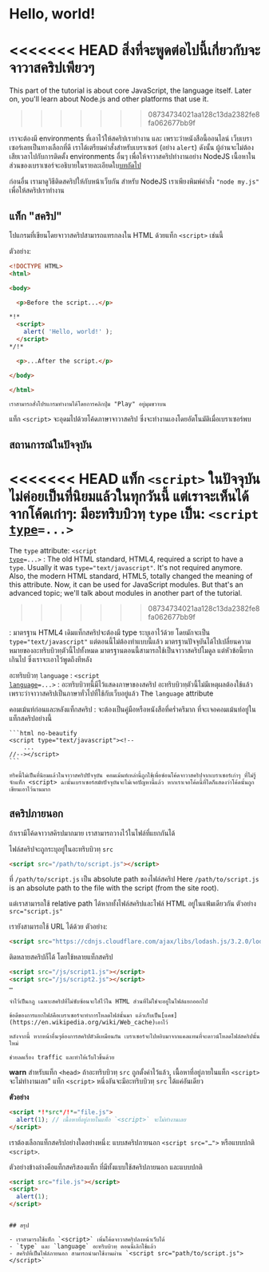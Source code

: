 # Hello, world!

<<<<<<< HEAD
สิ่งที่จะพูดต่อไปนี้เกี่ยวกับจะจาวาสคริปเพียวๆ 
=======
This part of the tutorial is about core JavaScript, the language itself. Later on, you'll learn about Node.js and other platforms that use it.
>>>>>>> 08734734021aa128c13da2382fe8fa062677bb9f

เราจะต้องมี environments ที่เอาไว้ให้สคริปเราทำงาน และ เพราะว่าหนังสือนี้ออนไลน์ เว็บเบราเซอร์เลยเป็นทางเลือกที่ดี เราได้เตรียมคำสั่งสำหรับเบราเซอร์ (อย่าง `alert`) ดังนั้น ผู้อ่านจะไม่ต้องเสียเวลาไปกับการติดตั้ง environments อื่นๆ เพื่อให้จาวาสคริปทำงานอย่าง NodeJS เนื้อหาในส่วนของเบราเซอร์จะอธิบายในรายละเอียดใบ[บทถัดไป](/ui)

ก่อนอื่น เรามาดูวิธีติดสคริปให้กับหน้าเว็บกัน สำหรับ NodeJS เราเพียงพิมพ์คำสั่ง `"node my.js"` เพื่อให้สคริปเราทำงาน

## แท็ก "สคริป"

โปแกรมที่เขียนโดยจาวาสคริปสามารถแทรกลงใน HTML ด้วยแท็ก `<script>` เช่นนี้

ตัวอย่าง:

```html run height=100
<!DOCTYPE HTML>
<html>

<body>

  <p>Before the script...</p>

*!*
  <script>
    alert( 'Hello, world!' );
  </script>
*/!*

  <p>...After the script.</p>

</body>

</html>
```

```online
เราสามารถสั่งโปรแกรมทำงานได้โดยการคลิกปุ่ม "Play" อยู่มุมขวาบน
```

แท็ก `<script>` จะอุดมไปด้วยโค้ดภาษาจาวาสคริป ซึ่งจะทำงานเองโดยอัตโนมัติเมื่อเบราเซอร์พบ


## สถานการณ์ในปัจจุบัน

<<<<<<< HEAD
แท็ก `<script>` ในปัจจุบันไม่ค่อยเป็นที่นิยมแล้วในทุกวันนี้ แต่เราจะเห็นได้จากโค้ดเก่าๆ:
มีอะทริบบิวทฺ `type` เป็น: <code>&lt;script <u>type</u>=...&gt;</code>
=======
The `type` attribute: <code>&lt;script <u>type</u>=...&gt;</code>
: The old HTML standard, HTML4, required a script to have a `type`. Usually it was `type="text/javascript"`. It's not required anymore. Also, the modern HTML standard, HTML5, totally changed the meaning of this attribute. Now, it can be used for JavaScript modules. But that's an advanced topic; we'll talk about modules in another part of the tutorial.
>>>>>>> 08734734021aa128c13da2382fe8fa062677bb9f

  : มาตรฐาน HTML4 เดิมแท็กสคริปจะต้องมี type ระบุเอาไว้ด้วย โดยมักจะเป็น `type="text/javascript"` แต่ตอนนี้ไม่ต้องทำแบบนี้แล้ว มาตรฐานปัจจุบันได้ไปเปลี่ยนความหมายของอะทริบบิวทฺตัวนี้ไปทั้งหมด มาตรฐานตอนนี้สามารถใช้เป็นจาวาสคริปโมดูล แต่หัวข้อนี้ยากเกินไป ซึ่งเราจะเอาไว้พูดถึงทีหลัง

อะทริบบิวทฺ `language` : <code>&lt;script <u>language</u>=...&gt;</code>
  : อะทริบบิวทฺนี้มีไว้แสดงภาษาของสคริป อะทริบบิวทฺตัวนี้ไม่มีเหตุผลต้องใช้แล้ว เพราะว่าจาวาสคริปเป็นภาษาทั่วไปที่ใช้กับเว็บอยู่แล้ว
 The `language` attribute
 
คอมเม้นท์ก่อนและหลังแท็กสคริป
  : จะต้องเป็นคู่มือหรือหนังสือที่คร่ำครึมาก ที่จะเจอคอมเม้นท์อยู่ในแท็กสคริปอย่างนี้

    ```html no-beautify
    <script type="text/javascript"><!--
        ...
    //--></script>
    ```
    
    ทริคนี้ไม่เป็นที่นิยมแล้วในจาวาสคริปปัจจุบัน คอมเม้นท์เหล่านี้ถูกใช้เพื่อซ่อนโค้ดจาวาสคริปจากเบราเซอร์เก่าๆ ที่ไม่รู้จักแท็ก <script> ฉะนั้นเบราเซอร์สมัยปัจจุบันจะไม่เจอปัญหานี้แล้ว หากเราเจอโค้ดนี้ที่ใดก็แสดงว่าโค้ดนั้นถูกเขียนเอาไว้นานมาก

## สคริปภายนอก

ถ้าเรามีโค้ดจาวาสคิรปมากมาย เราสามารถวางไว้ในไฟล์ที่แยกกันได้

ไฟล์สคริปจะถูกระบุอยู่ในอะทริบบิวทฺ `src` 

```html
<script src="/path/to/script.js"></script>
```

ที่ `/path/to/script.js` เป็น absolute path ของไฟล์สคริป 
Here `/path/to/script.js` is an absolute path to the file with the script (from the site root).

แต่เราสามารถใช้ relative path ได้หากทั้งไฟล์สคริปและไฟล์ HTML อยู่ในแฟ้มเดียวกัน ตัวอย่าง `src="script.js"` 

เรายังสามารถใช้ URL ได้ด้วย ตัวอย่าง: 

```html
<script src="https://cdnjs.cloudflare.com/ajax/libs/lodash.js/3.2.0/lodash.js"></script>
```

ติดหลายสคริปก็ได้ โดยใช้หลายแท็กสคริป

```html
<script src="/js/script1.js"></script>
<script src="/js/script2.js"></script>
…
```

```smart
จำไว้เป็นกฎ เฉพาะสคริปที่ไม่ซับซ้อนจะใส่ไว้ใน HTML ส่วนที่ไม่ใช่จะอยู่ในไฟล์แยกออกไป

ข้อดึของการแยกไฟล์คือเบราเซอร์จะทำการโหลดไฟล์นั้นมา แล้วเก็บเป็น[แคช](https://en.wikipedia.org/wiki/Web_cache)เอาไว้

หลังจากนี้ หากหน้าอื่นๆต้องการสคริปตัวดีเหมือนกัน เบราเซอร์จะไปหยิบมาจากแคลแทนที่จะดาวน์โหลดไฟล์สคริปนั้นใหม่ 

ช่วยลดเรื่อง traffic และทำให้เว็บไวขึ้นด้วย
```

**warn** สำหรับแท็ก `<head>` ถ้าอะทริบบิวทฺ `src` ถูกตั้งค่าไว้แล้ว, เนื้อหาที่อยู่ภายในแท็ก `<script>` จะไม่ทำงานเลย"
แท็ก `<script>` หนึ่งอันจะมีอะทริบบิวทฺ `src` ได้แค่อันเดียว

**ตัวอย่าง**

```html
<script *!*src*/!*="file.js">
  alert(1); // เนื้อหาที่อยู่ภายในแท็ก `<script>` จะไม่ทำงานเลย
</script>
```

เราต้องเลือกแท็กสคริปอย่างใดอย่างหนึ่ง: แบบสคริปภายนอก `<script src="…">` หรือแบบปกติ `<script>`.

ตัวอย่างข้างล่างคือแท็กสคริสองแท็ก ที่มีทั้งแบบใช้สคริปภายนอก และแบบปกติ

```html
<script src="file.js"></script>
<script>
  alert(1);
</script>
```
````

## สรุป

- เราสามารถใช้แท็ก `<script>` เพิ่มโค้ดจาวาสคริปลงหน้าเว็บได้
- `type` และ `language` อะทริบบิวทฺ ตอนนี้เลิกใช้แล้ว
- สคริปที่เป็นไฟล์ภายนอก สามารถนำมาใช้งานผ่าน `<script src="path/to/script.js"></script>`

